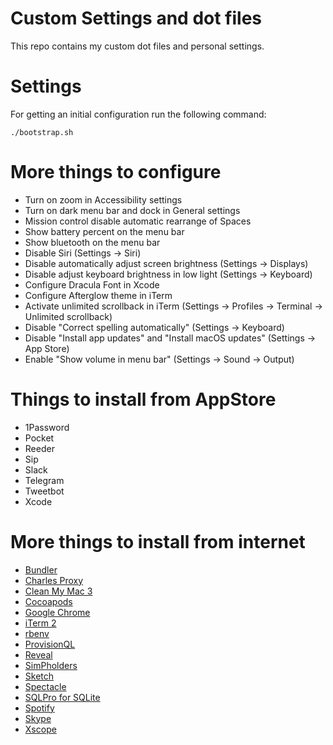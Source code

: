 # Custom Settings and dot files
This repo contains my custom dot files and personal settings.

# Settings
For getting an initial configuration run the following command:
```
./bootstrap.sh
```

# More things to configure
- Turn on zoom in Accessibility settings
- Turn on dark menu bar and dock in General settings
- Mission control disable automatic rearrange of Spaces
- Show battery percent on the menu bar
- Show bluetooth on the menu bar
- Disable Siri (Settings -> Siri)
- Disable automatically adjust screen brightness (Settings -> Displays)
- Disable adjust keyboard brightness in low light (Settings -> Keyboard)
- Configure Dracula Font in Xcode
- Configure Afterglow theme in iTerm
- Activate unlimited scrollback in iTerm (Settings -> Profiles -> Terminal -> Unlimited scrollback)
- Disable "Correct spelling automatically" (Settings -> Keyboard)
- Disable "Install app updates" and "Install macOS updates" (Settings -> App Store)
- Enable "Show volume in menu bar" (Settings -> Sound -> Output)

# Things to install from AppStore
- 1Password
- Pocket
- Reeder
- Sip
- Slack
- Telegram
- Tweetbot
- Xcode

# More things to install from internet
- [Bundler](http://bundler.io)
- [Charles Proxy](https://www.charlesproxy.com)
- [Clean My Mac 3](https://cleanmymac.com/)
- [Cocoapods](https://github.com/CocoaPods/CocoaPods)
- [Google Chrome](https://www.google.com/chrome/)
- [iTerm 2](https://www.iterm2.com)
- [rbenv](https://github.com/rbenv/rbenv)
- [ProvisionQL](https://github.com/ealeksandrov/ProvisionQL)
- [Reveal](https://revealapp.com/)
- [SimPholders](https://simpholders.com/)
- [Sketch](https://www.sketchapp.com/)
- [Spectacle](https://www.spectacleapp.com/)
- [SQLPro for SQLite](https://www.sqlitepro.com/)
- [Spotify](https://www.spotify.com)
- [Skype](https://www.skype.com)
- [Xscope](http://xscopeapp.com/)
